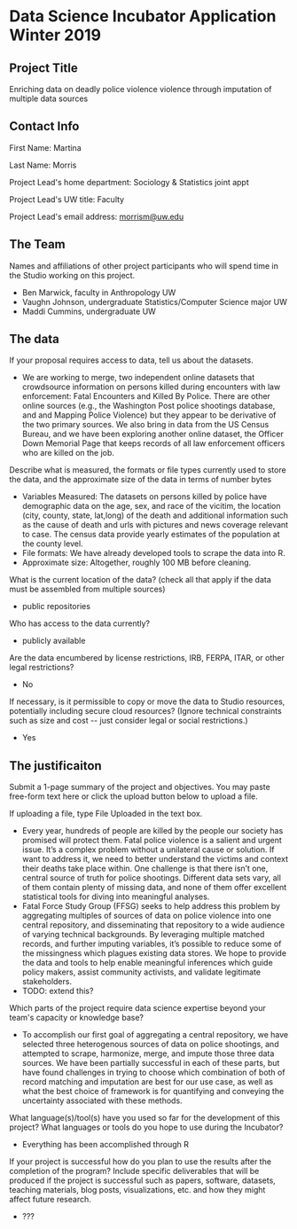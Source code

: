 # Data Science Incubator Application Winter 2019

## Project Title
Enriching data on deadly police violence violence through imputation of multiple data sources

## Contact Info

First Name: Martina
  
Last Name: Morris

Project Lead's home department: Sociology & Statistics joint appt

Project Lead's UW title: Faculty

Project Lead's email address: morrism@uw.edu

## The Team
Names and affiliations of other project participants who will spend time in the Studio working on this project.
- Ben Marwick, faculty in Anthropology UW
- Vaughn Johnson, undergraduate Statistics/Computer Science major UW
- Maddi Cummins, undergraduate UW

## The data
If your proposal requires access to data, tell us about the datasets.
- We are working to merge,  two independent online datasets that crowdsource information on persons killed during encounters with law enforcement: Fatal Encounters and Killed By Police.  There are other online sources (e.g., the Washington Post police shootings database, and and Mapping Police Violence) but they appear to be derivative of the two primary sources.  We also bring in data from the US Census Bureau, and we have been exploring another online dataset, the Officer Down Memorial Page that keeps records of all law enforcement officers who are killed on the job.

Describe what is measured, the formats or file types currently used to store the data, and the approximate size of the data in terms of number bytes
- Variables Measured:  The datasets on persons killed by police have demographic data on the age, sex, and race of the vicitim, the location (city, county, state, lat,long) of the death and additional information such as the cause of death and urls with pictures and news coverage relevant to case.  The census data provide yearly estimates of the population at the county level.
- File formats: We have already developed tools to scrape the data into R.
- Approximate size: Altogether, roughly 100 MB before cleaning.

What is the current location of the data? (check all that apply if the data must be assembled from multiple sources) 
- public repositories

Who has access to the data currently?
- publicly available
 
Are the data encumbered by license restrictions, IRB, FERPA, ITAR, or other legal restrictions?
- No

If necessary, is it permissible to copy or move the data to Studio resources, potentially including secure cloud resources? (Ignore technical constraints such as size and cost -- just consider legal or social restrictions.)
 - Yes

## The justificaiton 
Submit a 1-page summary of the project and objectives. You may paste free-form text here or click the upload button below to upload a file. 

If uploading a file, type File Uploaded in the text box.
- Every year, hundreds of people are killed by the people our society has promised will protect them. Fatal police violence is a salient and urgent issue. It’s a complex problem without a unilateral cause or solution. If want to address it, we need to better understand the victims and context their deaths take place within. One challenge is that there isn’t one, central source of truth for police shootings. Different data sets vary, all of them contain plenty of missing data, and none of them offer excellent statistical tools for diving into meaningful analyses.
- Fatal Force Study Group (FFSG) seeks to help address this problem by aggregating multiples of sources of data on police violence into one central repository, and disseminating that repository to a wide audience of varying technical backgrounds. By leveraging multiple matched records, and further imputing variables, it’s possible to reduce some of the missingness which plagues existing data stores. We hope to provide the data and tools to help enable meaningful inferences which guide policy makers, assist community activists, and validate legitimate stakeholders.
- TODO: extend this?
	

Which parts of the project require data science expertise beyond your team's capacity or knowledge base?
- To accomplish our first goal of aggregating a central repository, we have selected three heterogenous sources of data on police shootings, and attempted to scrape, harmonize, merge, and impute those three data sources. We have been partially successful in each of these parts, but have found challenges in trying to choose which combination of both of record matching and imputation are best for our use case, as well as what the best choice of framework is for quantifying and conveying the uncertainty associated with these methods.
	

What language(s)/tool(s) have you used so far for the development of this project? What languages or tools do you hope to use during the Incubator?
- Everything has been accomplished through R

If your project is successful how do you plan to use the results after the completion of the program? Include specific deliverables that will be produced if the project is successful such as papers, software, datasets, teaching materials, blog posts, visualizations, etc. and how they might affect future research. 
- ???

